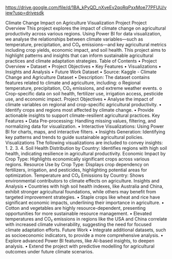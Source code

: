 https://drive.google.com/file/d/1BA_kPyQD_nXveEv2qoRqPxxMoe77PFUU/view?usp=drivesdk 



Climate Change Impact on Agriculture Visualization Project 
Project Overview 
This project explores the impact of climate change on agricultural productivity across various regions. Using Power BI for data visualization, we analyse the 
relationships between climate variables—such as temperature, precipitation, and CO₂ emissions—and key agricultural metrics including crop yields, economic 
impact, and soil health. This project aims to highlight patterns and insights that can inform sustainable agricultural practices and climate adaptation strategies. 
Table of Contents 
• Project Overview 
• Dataset 
• Project Objectives 
• Key Features 
• Visualizations 
• Insights and Analysis 
• Future Work 
Dataset 
• Source: Kaggle - Climate Change and Agriculture Dataset 
• Description: The dataset contains features related to climate and agriculture, including: 
o Regional temperature, precipitation, CO₂ emissions, and extreme weather events. 
o Crop-specific data on soil health, fertilizer use, irrigation access, pesticide use, and economic impact. 
Project Objectives 
• Analyse the impact of climate variables on regional and crop-specific agricultural productivity. 
• Identify crops and regions most affected by climate change. 
• Provide actionable insights to support climate-resilient agricultural practices. 
Key Features 
• Data Pre-processing: Handling missing values, filtering, and normalizing data for visualization. 
• Interactive Visualizations: Using Power BI for charts, maps, and interactive filters. 
• Insights Generation: Identifying key patterns and trends to guide sustainable agricultural policies. 
Visualizations 
The following visualizations are included to convey insights: 
1. 
2. 
3. 
4. 
Soil Health Distribution by Country: Identifies regions with high soil health, indicating resilience in agricultural productivity. 
Economic Impact by Crop Type: Highlights economically significant crops across various regions. 
Resource Use by Crop Type: Displays crop dependency on fertilizers, irrigation, and pesticides, highlighting potential areas for optimization. 
Temperature and CO₂ Emissions by Country: Shows environmental contributors to climate effects on agriculture. 
Insights and Analysis 
• Countries with high soil health indexes, like Australia and China, exhibit stronger agricultural foundations, while others may benefit from targeted 
improvement strategies. 
• Staple crops like wheat and rice have significant economic impacts, underlining their importance in agriculture. 
• Cotton and vegetables are highly resource-dependent, presenting opportunities for more sustainable resource management. 
• Elevated temperatures and CO₂ emissions in regions like the USA and China correlate with increased climate vulnerability, suggesting the need for 
focused climate adaptation efforts. 
Future Work 
• Integrate additional datasets, such as socioeconomic indicators, to provide a more comprehensive analysis. 
• Explore advanced Power BI features, like AI-based insights, to deepen analysis. 
• Extend the project with predictive modelling for agricultural outcomes under future climate scenarios.
